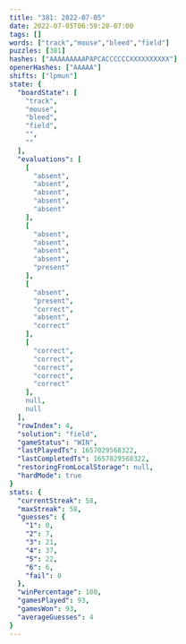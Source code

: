 ```yaml
---
title: "381: 2022-07-05"
date: 2022-07-05T06:59:28-07:00
tags: []
words: ["track","mouse","bleed","field"]
puzzles: [381]
hashes: ["AAAAAAAAAPAPCACCCCCCXXXXXXXXXX"]
openerHashes: ["AAAAA"]
shifts: ["lpmun"]
state: {
  "boardState": [
    "track",
    "mouse",
    "bleed",
    "field",
    "",
    ""
  ],
  "evaluations": [
    [
      "absent",
      "absent",
      "absent",
      "absent",
      "absent"
    ],
    [
      "absent",
      "absent",
      "absent",
      "absent",
      "present"
    ],
    [
      "absent",
      "present",
      "correct",
      "absent",
      "correct"
    ],
    [
      "correct",
      "correct",
      "correct",
      "correct",
      "correct"
    ],
    null,
    null
  ],
  "rowIndex": 4,
  "solution": "field",
  "gameStatus": "WIN",
  "lastPlayedTs": 1657029568322,
  "lastCompletedTs": 1657029568322,
  "restoringFromLocalStorage": null,
  "hardMode": true
}
stats: {
  "currentStreak": 58,
  "maxStreak": 58,
  "guesses": {
    "1": 0,
    "2": 7,
    "3": 21,
    "4": 37,
    "5": 22,
    "6": 6,
    "fail": 0
  },
  "winPercentage": 100,
  "gamesPlayed": 93,
  "gamesWon": 93,
  "averageGuesses": 4
}
---
```


<!-- more -->
